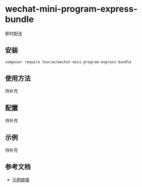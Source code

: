 # wechat-mini-program-express-bundle

即时配送

## 安装

```bash
composer require tourze/wechat-mini-program-express-bundle
```

## 使用方法

待补充

## 配置

待补充

## 示例

待补充

## 参考文档

- [示例链接](https://example.com)
